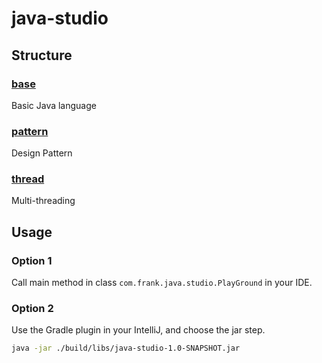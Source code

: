 # java-studio

## Structure

### [base](https://github.com/qiansl127/java-studio/tree/master/src/main/java/com/frank/java/studio/base)
Basic Java language

### [pattern](https://github.com/qiansl127/java-studio/tree/master/src/main/java/com/frank/java/studio/pattern)
Design Pattern

### [thread](https://github.com/qiansl127/java-studio/tree/master/src/main/java/com/frank/java/studio/thread)
Multi-threading

## Usage

### Option 1
Call main method in class `com.frank.java.studio.PlayGround` in your IDE.

### Option 2
Use the Gradle plugin in your IntelliJ, and choose the jar step.

```bash
java -jar ./build/libs/java-studio-1.0-SNAPSHOT.jar
```